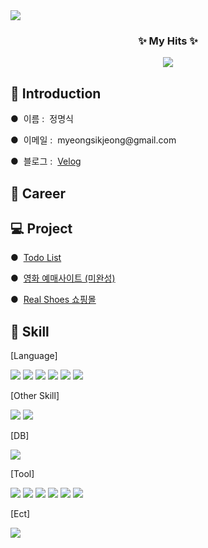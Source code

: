 <img src="https://capsule-render.vercel.app/api?type=venom&height=200&color=gradient&customColorList=4,6,30&text=MyeongSik's%20Github&desc=Welcome😄&descAlignY=69&descSize=15&animation=fadeIn&fontSize=55&fontColor=232323"/>

<h3 align="center"> ✨ My Hits ✨ </h3>
<div align=center>
<a href="https://hits.seeyoufarm.com"><img src="https://hits.seeyoufarm.com/api/count/incr/badge.svg?url=https%3A%2F%2Fgithub.com%2Fjmsyaya&count_bg=%23000000&title_bg=%23000000&icon=github.svg&icon_color=%23E7E7E7&title=Hits&edge_flat=false"/></a>
</div>

<h2> 👔 Introduction </h2>
<p> ●&nbsp;&nbsp;이름 : &nbsp;정명식</p>
<p> ●&nbsp;&nbsp;이메일 : &nbsp;myeongsikjeong@gmail.com</p>
<div>
  <p> ●&nbsp;&nbsp;블로그 : &nbsp;<a href="https://velog.io/@jmsyaya">Velog</a></p>
</div>

<h2> 📜 Career </h2>
<h2> 💻 Project </h2>
<p> ●&nbsp;&nbsp;<a href="https://github.com/jmsyaya/Todo">Todo List</a></p>
<p> ●&nbsp;&nbsp;<a href="https://github.com/jmsyaya/Movie-Information">영화 예매사이트 (미완성)</a></p>
<p> ●&nbsp;&nbsp;<a href="https://github.com/jmsyaya/RealShoes">Real Shoes 쇼핑몰</a></p>

<h2> 📖 Skill </h2>
<p> [Language] </p>
<div>
  <img src="https://img.shields.io/badge/JavaScript-F7DF1E?style=flat&logo=JavaScript&logoColor=FFFFFF"/>
  <img src="https://img.shields.io/badge/HTML5-E34F26?style=flat&logo=HTML5&logoColor=FFFFFF"/>
  <img src="https://img.shields.io/badge/CSS3-1572B6?style=flat&logo=CSS3&logoColor=FFFFFF"/>
  <img src="https://img.shields.io/badge/C++-00599C?style=flat&logo=cplusplus&logoColor=FFFFFF"/>
  <img src="https://img.shields.io/badge/Java-F2C811?style=flat&logo=openjdk&logoColor=FFFFFF"/>
  <img src="https://img.shields.io/badge/Python-3776AB?style=flat&logo=python&logoColor=FFFFFF"/>
</div>
  <p> [Other Skill] </p>
<div>
  <img src="https://img.shields.io/badge/React-61DAFB?style=flat&logo=React&logoColor=FFFFFF"/>
  <img src="https://img.shields.io/badge/Node.js-339933?style=flat&logo=Node.js&logoColor=FFFFFF"/>
</div>
<p> [DB] </p>
<div>
  <img src="https://img.shields.io/badge/MySQL-4479A1?style=flat&logo=MySQL&logoColor=FFFFFF"/>
</div>
<p> [Tool] </p>
<div>
  <img src="https://img.shields.io/badge/Visual Studio-5C2D91?style=flat&logo=visualstudio&logoColor=FFFFFF"/>
  <img src="https://img.shields.io/badge/VS Code-007ACC?style=flat&logo=visualstudiocode&logoColor=FFFFFF"/>
  <img src="https://img.shields.io/badge/Eclipse IDE-2C2255?style=flat&logo=eclipseide&logoColor=FFFFFF"/>
  <img src="https://img.shields.io/badge/Jupyter-F37626?style=flat&logo=jupyter&logoColor=FFFFFF"/>
  <img src="https://img.shields.io/badge/AndroidStudio-3DDC84?style=flat&logo=androidstudio&logoColor=FFFFFF"/>
  <img src="https://img.shields.io/badge/GitHub-181717?style=flat&logo=GitHub&logoColor=FFFFFF"/>
</div>
<p> [Ect] </p>
<div>
  <img src="https://img.shields.io/badge/PowerPoint-B7472A?style=flat&logo=microsoftpowerpoint&logoColor=FFFFFF"/>
</div>

<!--
**jmsyaya/jmsyaya** is a ✨ _special_ ✨ repository because its `README.md` (this file) appears on your GitHub profile.

Here are some ideas to get you started:

- 🔭 I’m currently working on ...
- 🌱 I’m currently learning ...
- 👯 I’m looking to collaborate on ...
- 🤔 I’m looking for help with ...
- 💬 Ask me about ...
- 📫 How to reach me: ...
- 😄 Pronouns: ...
- ⚡ Fun fact: ...
-->

